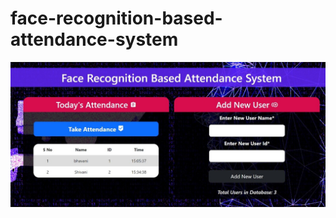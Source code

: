 # face-recognition-based-attendance-system  


![Face Recognition Based Attendance System](Image.jpg)

